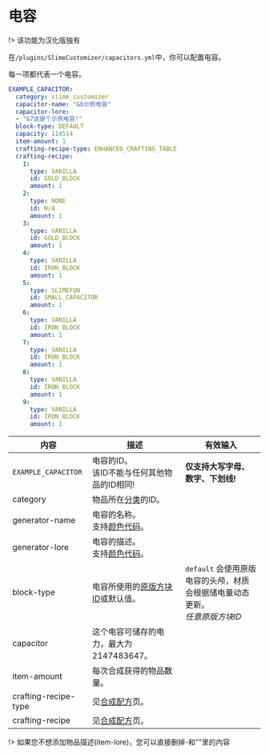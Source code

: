 # 电容

!> 该功能为汉化版独有

在`/plugins/SlimeCustomizer/capacitors.yml`中，你可以配置电容。

每一项都代表一个电容。

```yaml
EXAMPLE_CAPACITOR:
  category: slime_customizer
  capacitor-name: "&b示例电容"
  capacitor-lore:
  - "&7这是个示例电容!"
  block-type: DEFAULT
  capacity: 114514
  item-amount: 1
  crafting-recipe-type: ENHANCED_CRAFTING_TABLE
  crafting-recipe:
    1:
      type: VANILLA
      id: GOLD_BLOCK
      amount: 1
    2:
      type: NONE
      id: N/A
      amount: 1
    3:
      type: VANILLA
      id: GOLD_BLOCK
      amount: 1
    4:
      type: VANILLA
      id: IRON_BLOCK
      amount: 1
    5:
      type: SLIMEFUN
      id: SMALL_CAPACITOR
      amount: 1
    6:
      type: VANILLA
      id: IRON_BLOCK
      amount: 1
    7:
      type: VANILLA
      id: IRON_BLOCK
      amount: 1
    8:
      type: VANILLA
      id: IRON_BLOCK
      amount: 1
    9:
      type: VANILLA
      id: IRON_BLOCK
      amount: 1
```
| 内容 | 描述 | 有效输入 |
| --- | ----------- | ----------------- |
| `EXAMPLE_CAPACITOR` | 电容的ID。<br>该ID不能与任何其他物品的ID相同! | **仅支持大写字母、数字、下划线!** |
| category | 物品所在[分类](./Categories)的ID。 |
| generator-name | 电容的名称。<br>支持[颜色代码](./Color-codes)。 |
| generator-lore | 电容的描述。<br>支持[颜色代码](./Color-codes)。 |
| block-type | 电容所使用的[原版方块ID](https://hub.spigotmc.org/javadocs/spigot/org/bukkit/Material.html)或默认值。 | `default` 会使用原版电容的头颅，材质会根据储电量动态更新。<br>*任意原版方块ID* |
| capacitor | 这个电容可储存的电力，最大为 2147483647。 |
| item-amount | 每次合成获得的物品数量。 |
| crafting-recipe-type | 见[合成配方](./Crafting-Recipe)页。 |
| crafting-recipe | 见[合成配方](./Crafting-Recipe)页。 |

!> 如果您不想添加物品描述(item-lore)，您可以直接删掉-和""里的内容
